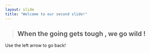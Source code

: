 ```yaml
---
layout: slide
title: "Welcome to our second slide!"
---
```

 > ## When the going gets tough , we go **wild** ! ##
Use the left arrow to go back!
